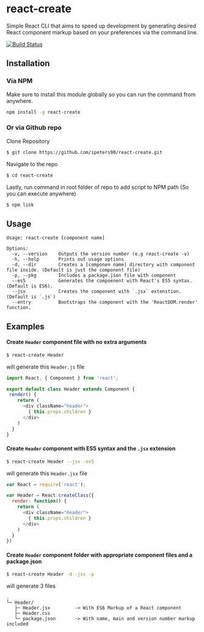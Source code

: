 # react-create
Simple React CLI that aims to speed up development by generating desired React component markup based on your preferences via the command line.

[![Build Status](https://travis-ci.org/ipeters90/react-create.svg?branch=master)](https://travis-ci.org/ipeters90/react-create)
## Installation
### Via NPM
Make sure to install this module globally so you can run the command from anywhere.
```bash
npm install -g react-create
```
### Or via Github repo
Clone Repository
```bash
$ git clone https://github.com/ipeters90/react-create.git
```
Navigate to the repo
```bash
$ cd react-create
```
Lastly, run command in root folder of repo to add script to NPM path (So you can execute anywhere)
```bash
$ npm link
```

## Usage

    Usage: react-create [component name]

    Options:
      -v, --version    Outputs the version number (e.g react-create -v)
      -h, --help       Prints out usage options
      -d, --dir        Creates a [componen name] directory with component file inside. (Default is just the component file)
      -p, --pkg        Includes a package.json file with component
      --es5            Generates the compoenent with React's ES5 syntax. (Default is ES6).
      --jsx            Creates the component with `.jsx` extenstion. (Default is `.js`)
      --entry          Bootstraps the component with the 'ReactDOM.render' function.
      
## Examples
#### Create `Header` component file with no extra arguments
```bash
$ react-create Header
```
will generate this `Header.js` file
```js
import React, { Component } from 'react';

export default class Header extends Component {
 render() {
    return (
      <div className="header">
        { this.props.children }
      </div>
    )
  }
}
```

#### Create `Header` component with ES5 syntax and the `.jsx` extension
```bash
$ react-create Header --jsx -es5
```
will generate this `Header.jsx` file
```js
var React = require('react');

var Header = React.createClass({
  render: function() {
    return (
      <div className="header">
        { this.props.children }
      </div>
    )
  }
})
```

#### Create `Header` component folder with appropriate component files and a package.json 
```bash
$ react-create Header -d -jsx -p
```
will generate 3 files

```
.
└─ Header/
   ├─ Header.jsx         -> With ES6 Markup of a React component
   ├─ Header.css
   └─ package.json       -> With name, main and version number markup included
```
